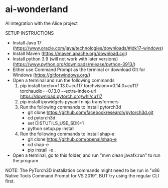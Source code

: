 # ai-wonderland
AI integration with the Alice project

SETUP INSTRUCTIONS

 - Install Java 17 (https://www.oracle.com/java/technologies/downloads/#jdk17-windows)
 - Install Maven (https://maven.apache.org/download.cgi)
 - Install python 3.9 (will not work with later versions) (https://www.python.org/downloads/release/python-3913/)
 - Either use Command Prompt as the terminal or download GIt for Windows (https://gitforwindows.org/)
 - Open a terminal and run the following commands
   1. pip install torch==1.13.0+cu117 torchvision==0.14.0+cu117 torchaudio==0.13.0 --extra-index-url https://download.pytorch.org/whl/cu117
   2. pip install ipywidgets pyyaml ninja transformers
   3. Run the following commands to install pytorch3d
      - git clone https://github.com/facebookresearch/pytorch3d.git
      - cd pytorch3d
      - set DISTUTILS_USE_SDK=1
      - python setup.py install
   4. Run the following commands to install shap-e
      - git clone https://github.com/openai/shap-e
      - cd shap-e
      - pip install -e .
 - Open a terminal, go to this folder, and run "mvn clean javafx:run" to run the program

NOTE: The PyTorch3D installation commands might need to be run in "x86 Native Tools Command Prompt for VS 2019", BUT try using the regular CLI first.

